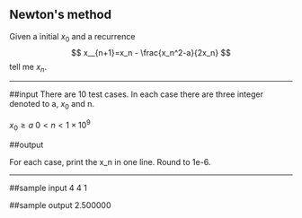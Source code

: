 Newton's method
-----------

Given a initial $x_0$ and a recurrence
$$
x__{n+1}=x_n - \frac{x_n^2-a}{2x_n}
$$
tell me $x_n$.

-------------

##input
There are 10 test cases. In each case there are three integer denoted to a, $x_0$ and n.

$x_0 \geq a$
$0 < n < 1 \times 10^9$

##output

For each case, print the x_n in one line. Round to 1e-6.

-------------

##sample input
4 4 1

##sample output
2.500000
